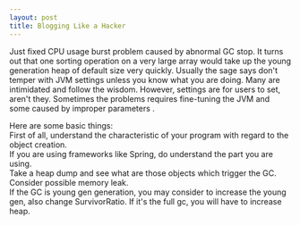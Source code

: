 ```yaml
---
layout: post
title: Blogging Like a Hacker
---
```


Just fixed CPU usage burst problem caused by abnormal GC stop. It turns out that one sorting operation on a very large array would take up the young generation heap of default size very quickly. Usually the sage says don't temper with JVM settings unless you know what you are doing. Many are intimidated and follow the wisdom. However, settings are for users to set, aren't they. Sometimes the problems requires fine-tuning the JVM and some caused by improper parameters . 
  
Here are some basic things:       
First of all, understand the characteristic of your program with regard to the object creation.  
If you are using frameworks like Spring, do understand the part you are using.  
Take a heap dump and see what are those objects which trigger the GC.  
Consider possible memory leak.  
If the GC is young gen generation, you may consider to increase the young gen, also change SurvivorRatio. If it's the full gc, you will have to increase heap.     


